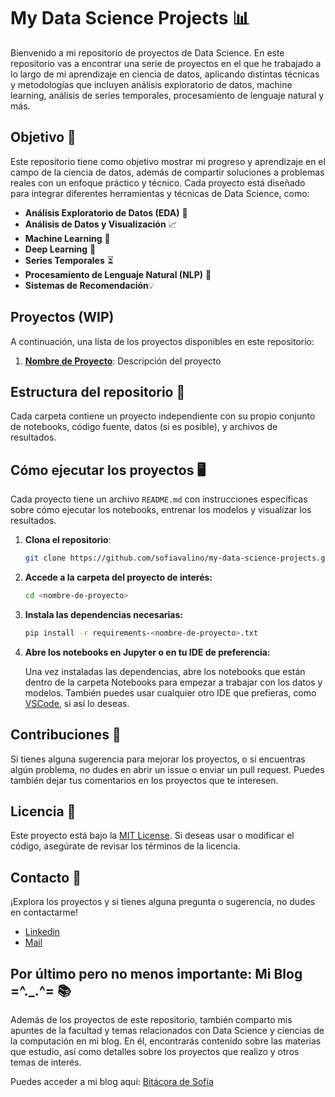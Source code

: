 # My Data Science Projects 📊

Bienvenido a mi repositorio de proyectos de Data Science. En este repositorio vas a encontrar una serie de proyectos en el que he trabajado a lo largo de mi aprendizaje en ciencia de datos, aplicando distintas técnicas y metodologías que incluyen análisis exploratorio de datos, machine learning, análisis de series temporales, procesamiento de lenguaje natural y más.

## Objetivo 🎯

Este repositorio tiene como objetivo mostrar mi progreso y aprendizaje en el campo de la ciencia de datos, además de compartir soluciones a problemas reales con un enfoque práctico y técnico. Cada proyecto está diseñado para integrar diferentes herramientas y técnicas de Data Science, como:

- **Análisis Exploratorio de Datos (EDA)** 🔎
- **Análisis de Datos y Visualización** 📈
- **Machine Learning** 🤖
- **Deep Learning** 🧠
- **Series Temporales** ⏳
- **Procesamiento de Lenguaje Natural (NLP)** 💬
- **Sistemas de Recomendación**💡

## Proyectos (WIP)

A continuación, una lista de los proyectos disponibles en este repositorio:

1. **[Nombre de Proyecto](directorio-del-proyecto/README.md)**:
   Descripción del proyecto

## Estructura del repositorio 📂
Cada carpeta contiene un proyecto independiente con su propio conjunto de notebooks, código fuente, datos (si es posible), y archivos de resultados.

## Cómo ejecutar los proyectos 🖥️
Cada proyecto tiene un archivo `README.md` con instrucciones específicas sobre cómo ejecutar los notebooks, entrenar los modelos y visualizar los resultados.

1. **Clona el repositorio**:
   ```bash
   git clone https://github.com/sofiavalino/my-data-science-projects.git

2. **Accede a la carpeta del proyecto de interés:**
   ```bash
   cd <nombre-de-proyecto>

3. **Instala las dependencias necesarias:**
   ```bash
   pip install -r requirements-<nombre-de-proyecto>.txt
   
4. **Abre los notebooks en Jupyter o en tu IDE de preferencia:**

      Una vez instaladas las dependencias, abre los notebooks que están dentro de la carpeta Notebooks para empezar a trabajar con los datos y modelos. También puedes usar cualquier otro IDE que prefieras, como [VSCode](https://code.visualstudio.com/), si así lo deseas.

## Contribuciones 🤝
Si tienes alguna sugerencia para mejorar los proyectos, o si encuentras algún problema, no dudes en abrir un issue o enviar un pull request. Puedes también dejar tus comentarios en los proyectos que te interesen.

## Licencia 📜
Este proyecto está bajo la [MIT License](https://github.com/DefinitelyTyped/docs/blob/master/LICENSE-MIT). Si deseas usar o modificar el código, asegúrate de revisar los términos de la licencia.

## Contacto 📧
¡Explora los proyectos y si tienes alguna pregunta o sugerencia, no dudes en contactarme!

* [Linkedin](https://www.linkedin.com/in/sofiavalino/)
* [Mail](mailto:valinosofia@gmail.com)

## Por último pero no menos importante: Mi Blog =^._.^= 📚

Además de los proyectos de este repositorio, también comparto mis apuntes de la facultad y temas relacionados con Data Science y ciencias de la computación en mi blog. En él, encontrarás contenido sobre las materias que estudio, así como detalles sobre los proyectos que realizo y otros temas de interés.

Puedes acceder a mi blog aquí: [Bitácora de Sofía](https://affable-valinosofia.wordpress.com/)
